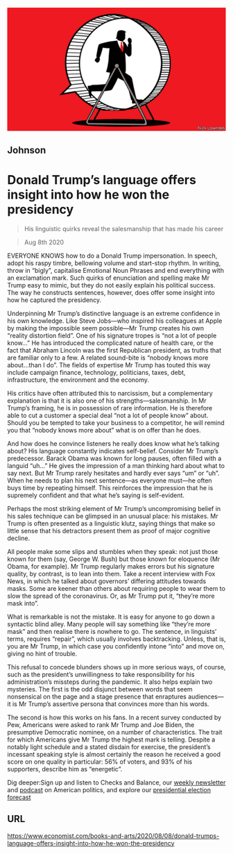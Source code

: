 ![](./images/20200808_BKD001_0.jpg)

## Johnson

# Donald Trump’s language offers insight into how he won the presidency

> His linguistic quirks reveal the salesmanship that has made his career

> Aug 8th 2020

EVERYONE KNOWS how to do a Donald Trump impersonation. In speech, adopt his raspy timbre, bellowing volume and start-stop rhythm. In writing, throw in “bigly”, capitalise Emotional Noun Phrases and end everything with an exclamation mark. Such quirks of enunciation and spelling make Mr Trump easy to mimic, but they do not easily explain his political success. The way he constructs sentences, however, does offer some insight into how he captured the presidency.

Underpinning Mr Trump’s distinctive language is an extreme confidence in his own knowledge. Like Steve Jobs—who inspired his colleagues at Apple by making the impossible seem possible—Mr Trump creates his own “reality distortion field”. One of his signature tropes is “not a lot of people know…” He has introduced the complicated nature of health care, or the fact that Abraham Lincoln was the first Republican president, as truths that are familiar only to a few. A related sound-bite is “nobody knows more about...than I do”. The fields of expertise Mr Trump has touted this way include campaign finance, technology, politicians, taxes, debt, infrastructure, the environment and the economy.

His critics have often attributed this to narcissism, but a complementary explanation is that it is also one of his strengths—salesmanship. In Mr Trump’s framing, he is in possession of rare information. He is therefore able to cut a customer a special deal “not a lot of people know” about. Should you be tempted to take your business to a competitor, he will remind you that “nobody knows more about” what is on offer than he does.

And how does he convince listeners he really does know what he’s talking about? His language constantly indicates self-belief. Consider Mr Trump’s predecessor. Barack Obama was known for long pauses, often filled with a languid “uh…” He gives the impression of a man thinking hard about what to say next. But Mr Trump rarely hesitates and hardly ever says “um” or “uh”. When he needs to plan his next sentence—as everyone must—he often buys time by repeating himself. This reinforces the impression that he is supremely confident and that what he’s saying is self-evident.

Perhaps the most striking element of Mr Trump’s uncompromising belief in his sales technique can be glimpsed in an unusual place: his mistakes. Mr Trump is often presented as a linguistic klutz, saying things that make so little sense that his detractors present them as proof of major cognitive decline.

All people make some slips and stumbles when they speak: not just those known for them (say, George W. Bush) but those known for eloquence (Mr Obama, for example). Mr Trump regularly makes errors but his signature quality, by contrast, is to lean into them. Take a recent interview with Fox News, in which he talked about governors’ differing attitudes towards masks. Some are keener than others about requiring people to wear them to slow the spread of the coronavirus. Or, as Mr Trump put it, “they’re more mask into”.

What is remarkable is not the mistake. It is easy for anyone to go down a syntactic blind alley. Many people will say something like “they’re more mask” and then realise there is nowhere to go. The sentence, in linguists’ terms, requires “repair”, which usually involves backtracking. Unless, that is, you are Mr Trump, in which case you confidently intone “into” and move on, giving no hint of trouble.

This refusal to concede blunders shows up in more serious ways, of course, such as the president’s unwillingness to take responsibility for his administration’s missteps during the pandemic. It also helps explain two mysteries. The first is the odd disjunct between words that seem nonsensical on the page and a stage presence that enraptures audiences—it is Mr Trump’s assertive persona that convinces more than his words.

The second is how this works on his fans. In a recent survey conducted by Pew, Americans were asked to rank Mr Trump and Joe Biden, the presumptive Democratic nominee, on a number of characteristics. The trait for which Americans give Mr Trump the highest mark is telling. Despite a notably light schedule and a stated disdain for exercise, the president’s incessant speaking style is almost certainly the reason he received a good score on one quality in particular: 56% of voters, and 93% of his supporters, describe him as “energetic”.

Dig deeper:Sign up and listen to Checks and Balance, our [weekly newsletter](https://www.economist.com//checksandbalance/) and [podcast](https://www.economist.com//podcasts/2020/07/31/checks-and-balance-our-weekly-podcast-on-american-politics) on American politics, and explore our [presidential election forecast](https://www.economist.com/https://projects.economist.com/us-2020-forecast/president)

## URL

https://www.economist.com/books-and-arts/2020/08/08/donald-trumps-language-offers-insight-into-how-he-won-the-presidency
